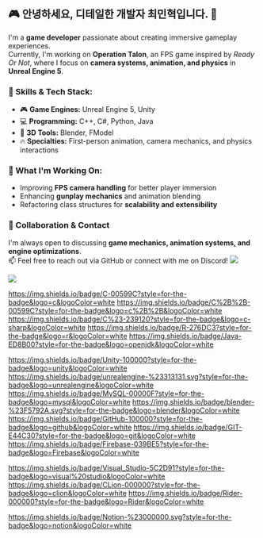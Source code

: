 ## 🎮 안녕하세요, 디테일한 개발자 최민혁입니다. 👋

I'm a **game developer** passionate about creating immersive gameplay experiences.  
Currently, I'm working on **Operation Talon**, an FPS game inspired by *Ready Or Not*, where I focus on **camera systems, animation, and physics** in **Unreal Engine 5**.  

### 🔧 Skills & Tech Stack:
- 🎮 **Game Engines:** Unreal Engine 5, Unity  
- 💻 **Programming:** C++, C#, Python, Java  
- 🎨 **3D Tools:** Blender, FModel  
- 🔥 **Specialties:** First-person animation, camera mechanics, and physics interactions  

### 🚀 What I'm Working On:
- Improving **FPS camera handling** for better player immersion  
- Enhancing **gunplay mechanics** and animation blending  
- Refactoring class structures for **scalability and extensibility**  

### 🤝 Collaboration & Contact
I'm always open to discussing **game mechanics, animation systems, and engine optimizations**.  
📫 Feel free to reach out via GitHub or connect with me on Discord! 
<img src="https://capsule-render.vercel.app/api?type=모양&color=색상코드&height=높이&section=header&text=텍스트&fontSize=텍스트크기" />

<a href="https://www.instagram.com/"><img src="https://img.shields.io/badge/Instagram-E4405F?style=flat-square&logo=Instagram&logoColor=white"/></a>


https://img.shields.io/badge/C-00599C?style=for-the-badge&logo=c&logoColor=white
https://img.shields.io/badge/C%2B%2B-00599C?style=for-the-badge&logo=c%2B%2B&logoColor=white
https://img.shields.io/badge/C%23-239120?style=for-the-badge&logo=c-sharp&logoColor=white
https://img.shields.io/badge/R-276DC3?style=for-the-badge&logo=r&logoColor=white
https://img.shields.io/badge/Java-ED8B00?style=for-the-badge&logo=openjdk&logoColor=white

https://img.shields.io/badge/Unity-100000?style=for-the-badge&logo=unity&logoColor=white
https://img.shields.io/badge/unrealengine-%23313131.svg?style=for-the-badge&logo=unrealengine&logoColor=white
https://img.shields.io/badge/MySQL-00000F?style=for-the-badge&logo=mysql&logoColor=white
https://img.shields.io/badge/blender-%23F5792A.svg?style=for-the-badge&logo=blender&logoColor=white
https://img.shields.io/badge/GitHub-100000?style=for-the-badge&logo=github&logoColor=white
https://img.shields.io/badge/GIT-E44C30?style=for-the-badge&logo=git&logoColor=white
https://img.shields.io/badge/Firebase-039BE5?style=for-the-badge&logo=Firebase&logoColor=white

https://img.shields.io/badge/Visual_Studio-5C2D91?style=for-the-badge&logo=visual%20studio&logoColor=white
https://img.shields.io/badge/CLion-000000?style=for-the-badge&logo=clion&logoColor=white
https://img.shields.io/badge/Rider-000000?style=for-the-badge&logo=Rider&logoColor=white

https://img.shields.io/badge/Notion-%23000000.svg?style=for-the-badge&logo=notion&logoColor=white
